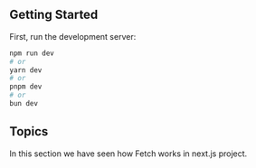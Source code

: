 

## Getting Started

First, run the development server:

```bash
npm run dev
# or
yarn dev
# or
pnpm dev
# or
bun dev
```


## Topics
In this section we have seen how Fetch works in next.js project.


